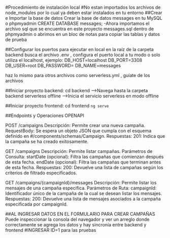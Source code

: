 #Procedimiento de instalación local
#No estan importados los archivos de node_modules por lo cual ya deben estar instalados en tu entorno
##Crear e Importar la base de datos
Crear la base de datos messages en tu MySQL o phpmyadmin
CREATE DATABASE messages;
-Ahora importamos el archivo sql que se encuentra en este proyecto messages.sql dentro de phpmyadmin o abrimos en un bloc de notas para copiar las tablas y datos de prueba

##Configurar los puertos para ejecutar en local
en la raíz de la carpeta backend busca el archivo .env , configura el puerto local a tu modo o solo utiliza el localhost, ejemplo:
DB_HOST=localhost
DB_PORT=3308
DB_USER=root
DB_PASSWORD=
DB_NAME=messages

haz lo mismo para otros archivos como serverless.yml , guíate de los archivos


##Iniciar proyecto backend:
cd backend              -->Navega hasta la carpeta backend
serverless offline      -->Inicia el servicio serverless en modo offline



##Iniciar proyecto frontend:
cd frontend
`ng serve`


##Endpoints y Operaciones OPENAPI

POST /campaigns
Descripción: Permite crear una nueva campaña.
RequestBody: Se espera un objeto JSON que cumpla con el esquema definido en #/components/schemas/Campaign.
Respuestas:
201: Indica que la campaña se ha creado exitosamente.

GET /campaigns
Descripción: Permite listar campañas.
Parámetros de Consulta:
startDate (opcional): Filtra las campañas que comienzan después de esta fecha.
endDate (opcional): Filtra las campañas que terminan antes de esta fecha.
Respuestas:
200: Devuelve una lista de campañas según los criterios de filtrado especificados.

GET /campaigns/{campaignId}/messages
Descripción: Permite listar los mensajes de una campaña específica.
Parámetros de Ruta:
campaignId: Identificador único de la campaña de la cual se desean listar los mensajes.
Respuestas:
200: Devuelve una lista de mensajes asociados a la campaña especificada por campaignId.


##AL INGRESAR DATOS EN EL FORMULARIO PARA CREAR CAMPAÑAS
Puede inspeccionar la consola del navegador y ver un arreglo donde correctamente se agrega los datos y hay sincronía entre backend y frontend
#INGRESAR ID=1 para las pruebas
